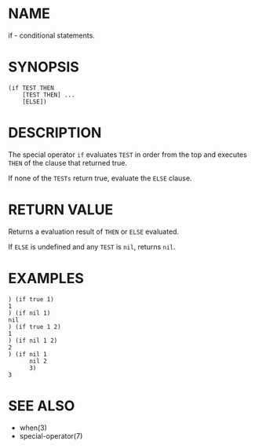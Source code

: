 # NAME
if - conditional statements.

# SYNOPSIS

    (if TEST THEN
        [TEST THEN] ...
        [ELSE])

# DESCRIPTION
The special operator `if` evaluates `TEST` in order from the top and executes `THEN` of the clause that returned true.

If none of the `TESTs` return true, evaluate the `ELSE` clause.

# RETURN VALUE
Returns a evaluation result of `THEN` or `ELSE` evaluated.

If `ELSE` is undefined and any `TEST` is `nil`, returns `nil`.

# EXAMPLES

    ) (if true 1)
    1
    ) (if nil 1)
    nil
    ) (if true 1 2)
    1
    ) (if nil 1 2)
    2
    ) (if nil 1
          nil 2
          3)
    3

# SEE ALSO
- when(3)
- special-operator(7)
